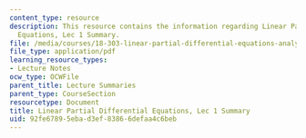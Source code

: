 ```yaml
---
content_type: resource
description: This resource contains the information regarding Linear Partial Differential
  Equations, Lec 1 Summary.
file: /media/courses/18-303-linear-partial-differential-equations-analysis-and-numerics-fall-2014/92fe67895ebad3ef83866defaa4c6beb_MIT18_303F14_Lecture1.pdf
file_type: application/pdf
learning_resource_types:
- Lecture Notes
ocw_type: OCWFile
parent_title: Lecture Summaries
parent_type: CourseSection
resourcetype: Document
title: Linear Partial Differential Equations, Lec 1 Summary
uid: 92fe6789-5eba-d3ef-8386-6defaa4c6beb
---
```


